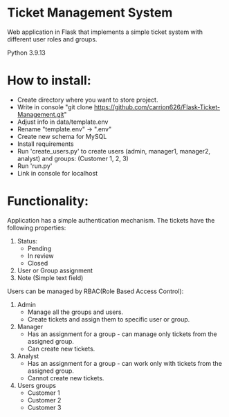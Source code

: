 # Ticket Management System
Web application in Flask that implements a simple ticket system with different user roles and groups.

Python 3.9.13

# How to install:
- Create directory where you want to store project.
- Write in console "git clone https://github.com/carrion626/Flask-Ticket-Management.git"
- Adjust info in data/template.env 
- Rename "template.env" -> ".env"
- Create new schema for MySQL
- Install requirements
- Run 'create_users.py' to create users (admin, manager1, manager2, analyst) and groups: (Customer 1, 2, 3)
- Run 'run.py'
- Link in console for localhost

# Functionality:
Application has a simple authentication mechanism.
The tickets have the following properties:
1. Status:
   - Pending
   - In review
   - Closed
2. User or Group assignment
3. Note (Simple text field)

Users can be managed by RBAC(Role Based Access Control):
1. Admin
    - Manage all the groups and users.
    - Create tickets and assign them to specific user or group.
2. Manager
   - Has an assignment for a group - can manage only tickets from the assigned group.
   - Can create new tickets.
3. Analyst
   - Has an assignment for a group - can work only with tickets from the assigned group.
   - Cannot create new tickets.
4. Users groups
   - Customer 1
   - Customer 2
   - Customer 3